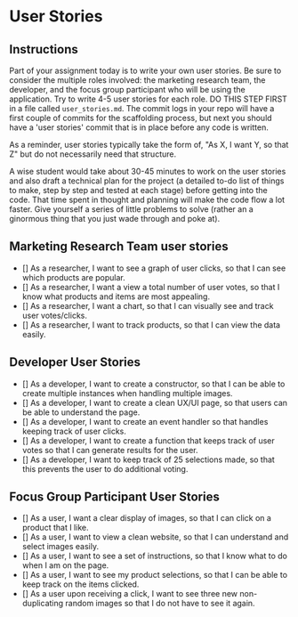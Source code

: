 # User Stories

## Instructions

Part of your assignment today is to write your own user stories. Be sure to consider the multiple roles involved: the marketing research team, the developer, and the focus group participant who will be using the application. Try to write 4-5 user stories for each role. DO THIS STEP FIRST in a file called `user_stories.md`. The commit logs in your repo will have a first couple of commits for the scaffolding process, but next you should have a 'user stories' commit that is in place before any code is written.

As a reminder, user stories typically take the form of, "As X, I want Y, so that Z" but do not necessarily need that structure.

A wise student would take about 30-45 minutes to work on the user stories and also draft a technical plan for the project (a detailed to-do list of things to make, step by step and tested at each stage) before getting into the code. That time spent in thought and planning will make the code flow a lot faster. Give yourself a series of little problems to solve (rather an a ginormous thing that you just wade through and poke at).

## Marketing Research Team user stories

- [] As a researcher, I want to see a graph of user clicks, so that I can see which products are popular.
- [] As a researcher, I want a view a total number of user votes, so that I know what products and items are most appealing.
- [] As a researcher, I want a chart, so that I can visually see and track user votes/clicks.
- [] As a researcher, I want to track products, so that I can view the data easily.

## Developer User Stories

- [] As a developer, I want to create a constructor, so that I can be able to create multiple instances when handling multiple images.
- [] As a developer, I want to create a clean UX/UI page, so that users can be able to understand the page.
- [] As a developer, I want to create an event handler so that handles keeping track of user clicks.
- [] As a developer, I want to create a function that keeps track of user votes so that I can generate results for the user.
- [] As a developer, I want to keep track of 25 selections made, so that this prevents the user to do additional voting.

## Focus Group Participant User Stories

- [] As a user, I want a clear display of images, so that I can click on a product that I like.
- [] As a user, I want to view a clean website, so that I can understand and select images easily.
- [] As a user, I want to see a set of instructions, so that I know what to do when I am on the page.
- [] As a user, I want to see my product selections, so that I can be able to keep track on the items clicked.
- [] As a user upon receiving a click, I want to see three new non-duplicating random images so that I do not have to see it again.
